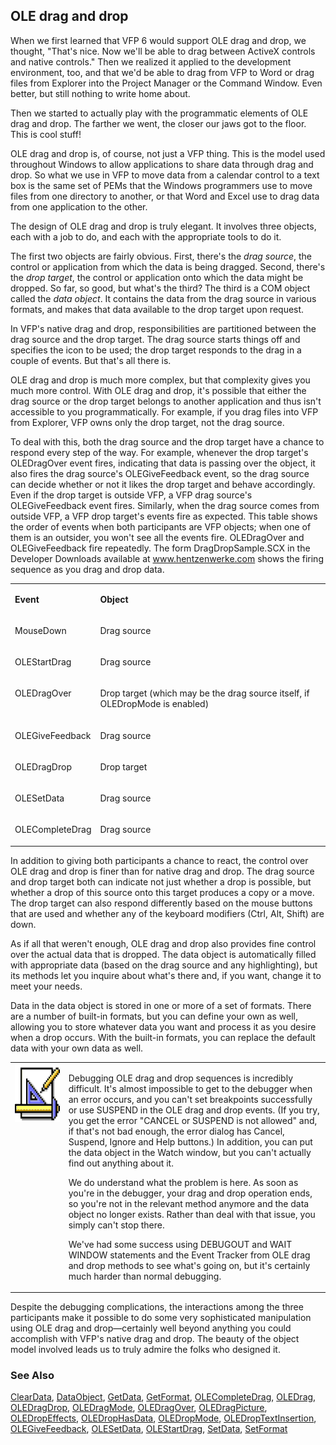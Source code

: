 ## OLE drag and drop

When we first learned that VFP 6 would support OLE drag and drop, we thought, "That's nice. Now we'll be able to drag between ActiveX controls and native controls." Then we realized it applied to the development environment, too, and that we'd be able to drag from VFP to Word or drag files from Explorer into the Project Manager or the Command Window. Even better, but still nothing to write home about.

Then we started to actually play with the programmatic elements of OLE drag and drop. The farther we went, the closer our jaws got to the floor. This is cool stuff!

OLE drag and drop is, of course, not just a VFP thing. This is the model used throughout Windows to allow applications to share data through drag and drop. So what we use in VFP to move data from a calendar control to a text box is the same set of PEMs that the Windows programmers use to move files from one directory to another, or that Word and Excel use to drag data from one application to the other.

The design of OLE drag and drop is truly elegant. It involves three objects, each with a job to do, and each with the appropriate tools to do it.

The first two objects are fairly obvious. First, there's the *drag source*, the control or application from which the data is being dragged. Second, there's the *drop target*, the control or application onto which the data might be dropped. So far, so good, but what's the third? The third is a COM object called the *data object*. It contains the data from the drag source in various formats, and makes that data available to the drop target upon request.

In VFP's native drag and drop, responsibilities are partitioned between the drag source and the drop target. The drag source starts things off and specifies the icon to be used; the drop target responds to the drag in a couple of events. But that's all there is.

OLE drag and drop is much more complex, but that complexity gives you much more control. With OLE drag and drop, it's possible that either the drag source or the drop target belongs to another application and thus isn't accessible to you programmatically. For example, if you drag files into VFP from Explorer, VFP owns only the drop target, not the drag source.

To deal with this, both the drag source and the drop target have a chance to respond every step of the way. For example, whenever the drop target's OLEDragOver event fires, indicating that data is passing over the object, it also fires the drag source's OLEGiveFeedback event, so the drag source can decide whether or not it likes the drop target and behave accordingly. Even if the drop target is outside VFP, a VFP drag source's OLEGiveFeedback event fires. Similarly, when the drag source comes from outside VFP, a VFP drop target's events fire as expected. This table shows the order of events when both participants are VFP objects; when one of them is an outsider, you won't see all the events fire. OLEDragOver and OLEGiveFeedback fire repeatedly. The form DragDropSample.SCX in the Developer Downloads available at <a href="http://www.hentzenwerke.com/" target="_blank">www.hentzenwerke.com</a> shows the firing sequence as you drag and drop data.

<table>
<tr>
  <td width="25%" valign="top">
  <p><b>Event</b></p>
  </td>
  <td width="75%" valign="top">
  <p><b>Object</b></p>
  </td>
 </tr>
<tr>
  <td width="25%" valign="top">
  <p>MouseDown</p>
  </td>
  <td width="75%" valign="top">
  <p>Drag source</p>
  </td>
 </tr>
<tr>
  <td width="25%" valign="top">
  <p>OLEStartDrag</p>
  </td>
  <td width="75%" valign="top">
  <p>Drag source</p>
  </td>
 </tr>
<tr>
  <td width="25%" valign="top">
  <p>OLEDragOver</p>
  </td>
  <td width="75%" valign="top">
  <p>Drop target (which may be the drag source itself, if OLEDropMode is enabled)</p>
  </td>
 </tr>
<tr>
  <td width="25%" valign="top">
  <p>OLEGiveFeedback</p>
  </td>
  <td width="75%" valign="top">
  <p>Drag source</p>
  </td>
 </tr>
<tr>
  <td width="25%" valign="top">
  <p>OLEDragDrop</p>
  </td>
  <td width="75%" valign="top">
  <p>Drop target</p>
  </td>
 </tr>
<tr>
  <td width="25%" valign="top">
  <p>OLESetData</p>
  </td>
  <td width="75%" valign="top">
  <p>Drag source</p>
  </td>
 </tr>
<tr>
  <td width="25%" valign="top">
  <p>OLECompleteDrag</p>
  </td>
  <td width="75%" valign="top">
  <p>Drag source</p>
  </td>
 </tr>
</table>

In addition to giving both participants a chance to react, the control over OLE drag and drop is finer than for native drag and drop. The drag source and drop target both can indicate not just whether a drop is possible, but whether a drop of this source onto this target produces a copy or a move. The drop target can also respond differently based on the mouse buttons that are used and whether any of the keyboard modifiers (Ctrl, Alt, Shift) are down. 

As if all that weren't enough, OLE drag and drop also provides fine control over the actual data that is dropped. The data object is automatically filled with appropriate data (based on the drag source and any highlighting), but its methods let you inquire about what's there and, if you want, change it to meet your needs. 

Data in the data object is stored in one or more of a set of formats. There are a number of built-in formats, but you can define your own as well, allowing you to store whatever data you want and process it as you desire when a drop occurs. With the built-in formats, you can replace the default data with your own data as well.

<table>
<tr>
  <td width="17%" valign="top">
<img border="0" width="94" height="93" src="design.gif">
  </td>
  <td width="83%">
  <p>Debugging OLE drag and drop sequences is incredibly difficult. It's almost impossible to get to the debugger when an error occurs, and you can't set breakpoints successfully or use SUSPEND in the OLE drag and drop events. (If you try, you get the error &quot;CANCEL or SUSPEND is not allowed&quot; and, if that's not bad enough, the error dialog has Cancel, Suspend, Ignore and Help buttons.) In addition, you can put the data object in the Watch window, but you can't actually find out anything about it.</p>
  <p>We do understand what the problem is here. As soon as you're in the debugger, your drag and drop operation ends, so you're not in the relevant method anymore and the data object no longer exists. Rather than deal with that issue, you simply can't stop there.</p>
  <p>We've had some success using DEBUGOUT and WAIT WINDOW statements and the Event Tracker from OLE drag and drop methods to see what's going on, but it's certainly much harder than normal debugging.</p>
  </td>
 </tr>
</table>

Despite the debugging complications, the interactions among the three participants make it possible to do some very sophisticated manipulation using OLE drag and drop&mdash;certainly well beyond anything you could accomplish with VFP's native drag and drop. The beauty of the object model involved leads us to truly admire the folks who designed it.

### See Also

[ClearData](s4g776.md), [DataObject](s4g770.md), [GetData](s4g776.md), [GetFormat](s4g778.md), [OLECompleteDrag](s4g824.md), [OLEDrag](s4g824.md), [OLEDragDrop](s4g823.md), [OLEDragMode](s4g825.md), [OLEDragOver](s4g823.md), [OLEDragPicture](s4g826.md), [OLEDropEffects](s4g827.md), [OLEDropHasData](s4g827.md), [OLEDropMode](s4g825.md), [OLEDropTextInsertion](s4g828.md), [OLEGiveFeedback](s4g826.md), [OLESetData](s4g829.md), [OLEStartDrag](s4g824.md), [SetData](s4g776.md), [SetFormat](s4g778.md)